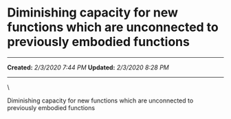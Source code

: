 Diminishing capacity for new functions which are unconnected to previously embodied functions
=============================================================================================

  -------------- --------------------
  **Created:**   *2/3/2020 7:44 PM*
  **Updated:**   *2/3/2020 8:28 PM*
  -------------- --------------------

\

Diminishing capacity for new functions which are unconnected to
previously embodied functions

 
